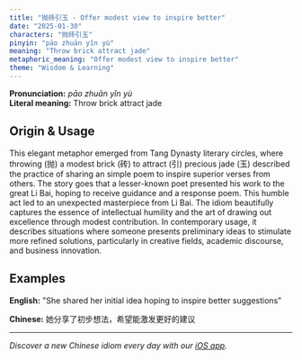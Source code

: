 ```yaml
---
title: "抛砖引玉 - Offer modest view to inspire better"
date: "2025-01-30"
characters: "抛砖引玉"
pinyin: "pāo zhuān yǐn yù"
meaning: "Throw brick attract jade"
metaphoric_meaning: "Offer modest view to inspire better"
theme: "Wisdom & Learning"
---
```


**Pronunciation:** *pāo zhuān yǐn yù*  
**Literal meaning:** Throw brick attract jade

## Origin & Usage

This elegant metaphor emerged from Tang Dynasty literary circles, where throwing (抛) a modest brick (砖) to attract (引) precious jade (玉) described the practice of sharing an simple poem to inspire superior verses from others. The story goes that a lesser-known poet presented his work to the great Li Bai, hoping to receive guidance and a response poem. This humble act led to an unexpected masterpiece from Li Bai. The idiom beautifully captures the essence of intellectual humility and the art of drawing out excellence through modest contribution. In contemporary usage, it describes situations where someone presents preliminary ideas to stimulate more refined solutions, particularly in creative fields, academic discourse, and business innovation.

## Examples

**English:** "She shared her initial idea hoping to inspire better suggestions"

**Chinese:** 她分享了初步想法，希望能激发更好的建议

---

*Discover a new Chinese idiom every day with our [iOS app](https://apps.apple.com/us/app/daily-chinese-idioms/id6740611324).*
